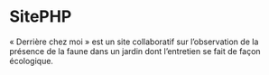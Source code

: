 ﻿# SitePHP
« Derrière chez moi » est un site collaboratif sur l’observation de la présence de la faune dans un
 jardin dont l’entretien se fait de façon écologique.
